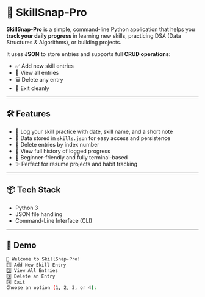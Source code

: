 # 🚀 SkillSnap-Pro

**SkillSnap-Pro** is a simple, command-line Python application that helps you **track your daily progress** in learning new skills, practicing DSA (Data Structures & Algorithms), or building projects.

It uses **JSON** to store entries and supports full **CRUD operations**:
- ✅ Add new skill entries
- 👀 View all entries
- 🗑️ Delete any entry
- 🚪 Exit cleanly

---

## 🛠 Features

- 📅 Log your skill practice with date, skill name, and a short note
- 💾 Data stored in `skills.json` for easy access and persistence
- 🧹 Delete entries by index number
- 📖 View full history of logged progress
- 🧠 Beginner-friendly and fully terminal-based
- ✨ Perfect for resume projects and habit tracking

---

## 📦 Tech Stack

- Python 3
- JSON file handling
- Command-Line Interface (CLI)

---

## 📸 Demo

```bash
💼 Welcome to SkillSnap-Pro!
1️⃣ Add New Skill Entry
2️⃣ View All Entries
3️⃣ Delete an Entry
4️⃣ Exit
Choose an option (1, 2, 3, or 4):
